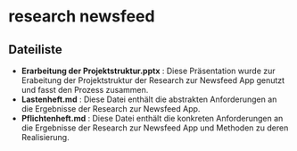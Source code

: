 # research newsfeed

## Dateiliste

+ **Erarbeitung der Projektstruktur.pptx** : Diese Präsentation wurde zur Erabeitung der Projektstruktur der Research zur Newsfeed App genutzt und fasst den Prozess zusammen.
+ **Lastenheft.md** : Diese Datei enthält die abstrakten Anforderungen an die Ergebnisse der Research zur Newsfeed App.
+ **Pflichtenheft.md** : Diese Datei enthält die konkreten Anforderungen an die Ergebnisse der Research zur Newsfeed App und Methoden zu deren Realisierung.